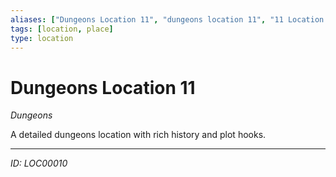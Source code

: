 ```yaml
---
aliases: ["Dungeons Location 11", "dungeons location 11", "11 Location Dungeons"]
tags: [location, place]
type: location
---
```


# Dungeons Location 11

*Dungeons*

A detailed dungeons location with rich history and plot hooks.

---
*ID: LOC00010*